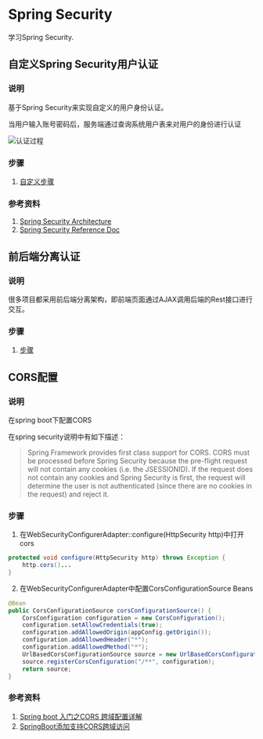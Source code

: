 # Spring Security
学习Spring Security.

## 自定义Spring Security用户认证

### 说明
基于Spring Security来实现自定义的用户身份认证。

当用户输入账号密码后，服务端通过查询系统用户表来对用户的身份进行认证

![认证过程](http://www.plantuml.com/plantuml/proxy?cache=no&src=https://github.com/EvanJonQiu/StudySpringSecurity/raw/main/doc/Authentication-sequence.plantuml)

### 步骤
1. [自定义步骤](./doc/Customizing-Authentication-Managers.md)

### 参考资料
1. [Spring Security Architecture](https://spring.io/guides/topicals/spring-security-architecture)
2. [Spring Security Reference Doc](https://docs.spring.io/spring-security/site/docs/current/reference/html5/)

## 前后端分离认证

### 说明
很多项目都采用前后端分离架构，即前端页面通过AJAX调用后端的Rest接口进行交互。

### 步骤
1. [步骤](./doc/custom-authentication-for-rest.md)

## CORS配置

### 说明
在spring boot下配置CORS

在spring security说明中有如下描述：
> Spring Framework provides first class support for CORS. CORS must be processed before Spring Security because the pre-flight request will not contain any cookies (i.e. the JSESSIONID). If the request does not contain any cookies and Spring Security is first, the request will determine the user is not authenticated (since there are no cookies in the request) and reject it.

### 步骤
1. 在WebSecurityConfigurerAdapter::configure(HttpSecurity http)中打开cors

```java
protected void configure(HttpSecurity http) throws Exception {
    http.cors()...
}
```

2. 在WebSecurityConfigurerAdapter中配置CorsConfigurationSource Beans

```java
@Bean
public CorsConfigurationSource corsConfigurationSource() {
    CorsConfiguration configuration = new CorsConfiguration();
    configuration.setAllowCredentials(true);
    configuration.addAllowedOrigin(appConfig.getOrigin());
    configuration.addAllowedHeader("*");
    configuration.addAllowedMethod("*");
    UrlBasedCorsConfigurationSource source = new UrlBasedCorsConfigurationSource();
    source.registerCorsConfiguration("/**", configuration);
    return source;
}
```

### 参考资料

1. [Spring boot 入门之CORS 跨域配置详解](https://www.leftso.com/blog/303.html)
2. [SpringBoot添加支持CORS跨域访问](https://www.cnblogs.com/shihaiming/p/8716830.html)
